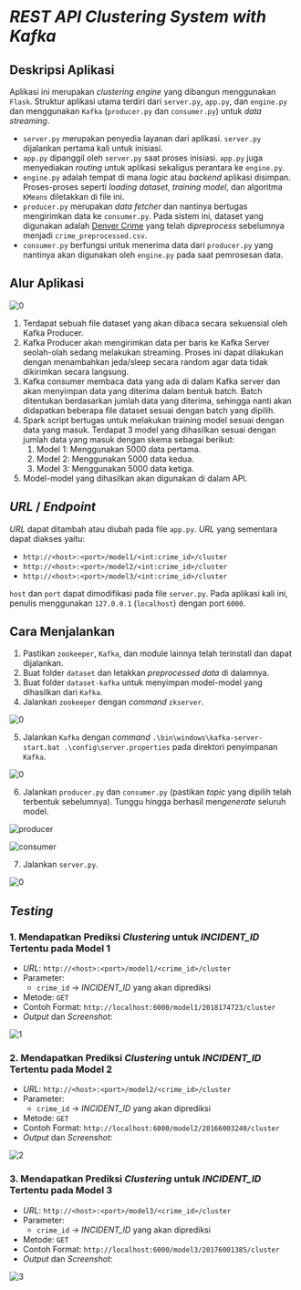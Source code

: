 # *REST API Clustering System with Kafka*
## Deskripsi Aplikasi
Aplikasi ini merupakan *clustering engine* yang dibangun menggunakan ``Flask``. Struktur aplikasi utama terdiri dari `server.py`, `app.py`, dan `engine.py` dan menggunakan `Kafka` (`producer.py` dan `consumer.py`) untuk *data streaming*.
- `server.py` merupakan penyedia layanan dari aplikasi. `server.py` dijalankan pertama kali untuk inisiasi.
- `app.py` dipanggil oleh `server.py` saat proses inisiasi. `app.py` juga menyediakan *routing* untuk aplikasi sekaligus perantara ke `engine.py`.
- `engine.py` adalah tempat di mana *logic* atau *backend* aplikasi disimpan. Proses-proses seperti *loading dataset*, *training model*, dan algoritma ``KMeans`` diletakkan di file ini.
- `producer.py` merupakan *data fetcher* dan nantinya bertugas mengirimkan data ke `consumer.py`. Pada sistem ini, dataset yang digunakan adalah [Denver Crime](https://www.kaggle.com/paultimothymooney/denver-crime-data/downloads/denver-crime-data.zip/85) yang telah di*preprocess* sebelumnya menjadi `crime_preprocessed.csv`.
- `consumer.py` berfungsi untuk menerima data dari `producer.py` yang nantinya akan digunakan oleh `engine.py` pada saat pemrosesan data.
## Alur Aplikasi
![0](img/arsitektur.png)

1. Terdapat sebuah file dataset yang akan dibaca secara sekuensial oleh Kafka Producer.
2. Kafka Producer akan mengirimkan data per baris ke Kafka Server seolah-olah sedang
melakukan streaming. Proses ini dapat dilakukan dengan menambahkan jeda/sleep secara
random agar data tidak dikirimkan secara langsung.
3. Kafka consumer membaca data yang ada di dalam Kafka server dan akan menyimpan data
yang diterima dalam bentuk batch. Batch ditentukan berdasarkan jumlah data yang diterima, sehingga nanti akan didapatkan beberapa file dataset sesuai dengan batch yang dipilih.
4. Spark script bertugas untuk melakukan training model sesuai dengan data yang masuk.
Terdapat 3 model yang dihasilkan sesuai dengan jumlah data yang masuk dengan skema sebagai berikut:
   1. Model 1: Menggunakan 5000 data pertama.
   2. Model 2: Menggunakan 5000 data kedua.
   3. Model 3: Menggunakan 5000 data ketiga.
5. Model-model yang dihasilkan akan digunakan di dalam API.
## *URL* / *Endpoint*
*URL* dapat ditambah atau diubah pada file `app.py`. *URL* yang sementara dapat diakses yaitu:
- `http://<host>:<port>/model1/<int:crime_id>/cluster`
- `http://<host>:<port>/model2/<int:crime_id>/cluster`
- `http://<host>:<port>/model3/<int:crime_id>/cluster`

``host`` dan ``port`` dapat dimodifikasi pada file `server.py`. Pada aplikasi kali ini, penulis menggunakan `127.0.0.1` (`localhost`) dengan port `6000`.
## Cara Menjalankan
1. Pastikan `zookeeper`, `Kafka`, dan module lainnya telah terinstall dan dapat dijalankan.
2. Buat folder `dataset` dan letakkan *preprocessed data* di dalamnya.
3. Buat folder `dataset-kafka` untuk menyimpan model-model yang dihasilkan dari `Kafka`.
4. Jalankan `zookeeper` dengan *command* `zkserver`.

![0](img/zookeeper.PNG)

5. Jalankan `Kafka` dengan *command* `.\bin\windows\kafka-server-start.bat .\config\server.properties` pada direktori penyimpanan `Kafka`.

![0](img/kafka.PNG)

6. Jalankan `producer.py` dan `consumer.py` (pastikan *topic* yang dipilih telah terbentuk sebelumnya). Tunggu hingga berhasil men*generate* seluruh model.

![producer](img/producer.PNG)

![consumer](img/consumer.PNG)

7. Jalankan `server.py`.

![0](img/server.PNG)
## *Testing*
### 1. Mendapatkan Prediksi *Clustering* untuk *INCIDENT_ID* Tertentu pada Model 1
- *URL*: `http://<host>:<port>/model1/<crime_id>/cluster`
- Parameter:
  - ``crime_id`` -> *INCIDENT_ID* yang akan diprediksi
- Metode: `GET`
- Contoh Format: `http://localhost:6000/model1/2018174723/cluster`
- *Output* dan *Screenshot*:

![1](img/model1.PNG)
### 2. Mendapatkan Prediksi *Clustering* untuk *INCIDENT_ID* Tertentu pada Model 2
- *URL*: `http://<host>:<port>/model2/<crime_id>/cluster`
- Parameter:
  - ``crime_id`` -> *INCIDENT_ID* yang akan diprediksi
- Metode: `GET`
- Contoh Format: `http://localhost:6000/model2/20166003240/cluster`
- *Output* dan *Screenshot*:

![2](img/model2.png)
### 3. Mendapatkan Prediksi *Clustering* untuk *INCIDENT_ID* Tertentu pada Model 3
- *URL*: `http://<host>:<port>/model3/<crime_id>/cluster`
- Parameter:
  - ``crime_id`` -> *INCIDENT_ID* yang akan diprediksi
- Metode: `GET`
- Contoh Format: `http://localhost:6000/model3/20176001385/cluster`
- *Output* dan *Screenshot*:

![3](img/model3.PNG)
